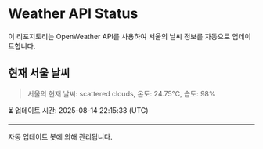
# Weather API Status

이 리포지토리는 OpenWeather API를 사용하여 서울의 날씨 정보를 자동으로 업데이트합니다.

## 현재 서울 날씨
> 서울의 현재 날씨: scattered clouds, 온도: 24.75°C, 습도: 98%

⏳ 업데이트 시간: 2025-08-14 22:15:33 (UTC)

---
자동 업데이트 봇에 의해 관리됩니다.
